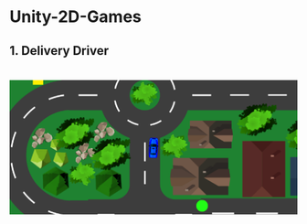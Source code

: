 # Unity-2D-Games

## 1. Delivery Driver

<h1 align="center">
    <img alt="CS" title="Delivery Driver" src="https://github.com/hsynkmk/Unity-2D-Games/blob/main/Delivery%20Driver/Delivery%20Driver.png"> </br>
      </h1>
